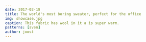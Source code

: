 ```yaml
---
date: 2017-02-18
title: The world's most boring sweater, perfect for the office
img: showcase.jpg
caption: This fabric has wool in it a is super warm.
patterns: [sven]
author: joost
---
```

